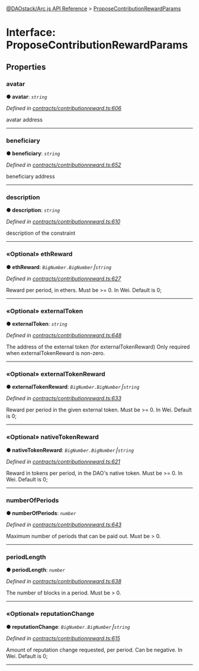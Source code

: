 [@DAOstack/Arc.js API Reference](../README.md) > [ProposeContributionRewardParams](../interfaces/proposecontributionrewardparams.md)



# Interface: ProposeContributionRewardParams


## Properties
<a id="avatar"></a>

###  avatar

**●  avatar**:  *`string`* 

*Defined in [contracts/contributionreward.ts:606](https://github.com/daostack/arc.js/blob/6909d59/lib/contracts/contributionreward.ts#L606)*



avatar address




___

<a id="beneficiary"></a>

###  beneficiary

**●  beneficiary**:  *`string`* 

*Defined in [contracts/contributionreward.ts:652](https://github.com/daostack/arc.js/blob/6909d59/lib/contracts/contributionreward.ts#L652)*



beneficiary address




___

<a id="description"></a>

###  description

**●  description**:  *`string`* 

*Defined in [contracts/contributionreward.ts:610](https://github.com/daostack/arc.js/blob/6909d59/lib/contracts/contributionreward.ts#L610)*



description of the constraint




___

<a id="ethreward"></a>

### «Optional» ethReward

**●  ethReward**:  *`BigNumber.BigNumber`⎮`string`* 

*Defined in [contracts/contributionreward.ts:627](https://github.com/daostack/arc.js/blob/6909d59/lib/contracts/contributionreward.ts#L627)*



Reward per period, in ethers. Must be >= 0. In Wei. Default is 0;




___

<a id="externaltoken"></a>

### «Optional» externalToken

**●  externalToken**:  *`string`* 

*Defined in [contracts/contributionreward.ts:648](https://github.com/daostack/arc.js/blob/6909d59/lib/contracts/contributionreward.ts#L648)*



The address of the external token (for externalTokenReward) Only required when externalTokenReward is non-zero.




___

<a id="externaltokenreward"></a>

### «Optional» externalTokenReward

**●  externalTokenReward**:  *`BigNumber.BigNumber`⎮`string`* 

*Defined in [contracts/contributionreward.ts:633](https://github.com/daostack/arc.js/blob/6909d59/lib/contracts/contributionreward.ts#L633)*



Reward per period in the given external token. Must be >= 0. In Wei. Default is 0;




___

<a id="nativetokenreward"></a>

### «Optional» nativeTokenReward

**●  nativeTokenReward**:  *`BigNumber.BigNumber`⎮`string`* 

*Defined in [contracts/contributionreward.ts:621](https://github.com/daostack/arc.js/blob/6909d59/lib/contracts/contributionreward.ts#L621)*



Reward in tokens per period, in the DAO's native token. Must be >= 0. In Wei. Default is 0;




___

<a id="numberofperiods"></a>

###  numberOfPeriods

**●  numberOfPeriods**:  *`number`* 

*Defined in [contracts/contributionreward.ts:643](https://github.com/daostack/arc.js/blob/6909d59/lib/contracts/contributionreward.ts#L643)*



Maximum number of periods that can be paid out. Must be > 0.




___

<a id="periodlength"></a>

###  periodLength

**●  periodLength**:  *`number`* 

*Defined in [contracts/contributionreward.ts:638](https://github.com/daostack/arc.js/blob/6909d59/lib/contracts/contributionreward.ts#L638)*



The number of blocks in a period. Must be > 0.




___

<a id="reputationchange"></a>

### «Optional» reputationChange

**●  reputationChange**:  *`BigNumber.BigNumber`⎮`string`* 

*Defined in [contracts/contributionreward.ts:615](https://github.com/daostack/arc.js/blob/6909d59/lib/contracts/contributionreward.ts#L615)*



Amount of reputation change requested, per period. Can be negative. In Wei. Default is 0;




___


